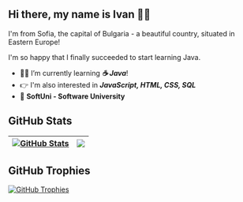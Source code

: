 ## Hi there, my name is Ivan 👋:metal:
I'm from Sofia, the capital of Bulgaria - a beautiful country, situated in Eastern Europe!

I'm so happy that I finally succeeded to start learning Java.

- :man_student: I’m currently learning **_:coffee: Java_**!
- :point_right: I'm also interested in **_JavaScript, HTML, CSS, SQL_**
- :school: **SoftUni - Software University**

## **GitHub Stats**

| <a href="#"><img align="center" src="https://github-readme-stats.vercel.app/api?username=ilambrev&show_icons=true&include_all_commits=true&hide_border=true" alt="GitHub Stats" /></a> | <a href="#"><img align="center" src="https://github-readme-stats.vercel.app/api/top-langs/?username=ilambrev&layout=compact&hide_border=true" /></a> |
| ------------- | ------------- |

## GitHub Trophies

<a href="#"><img align="center" src="https://github-profile-trophy.vercel.app/?username=ilambrev&column=7" alt="GitHub Trophies" /></a>

<!--
**ilambrev/ilambrev** is a ✨ _special_ ✨ repository because its `README.md` (this file) appears on your GitHub profile.

Here are some ideas to get you started:

- 🔭 I’m currently working on ...
- 🌱 I’m currently learning ...
- 👯 I’m looking to collaborate on ...
- 🤔 I’m looking for help with ...
- 💬 Ask me about ...
- 📫 How to reach me: ...
- 😄 Pronouns: ...
- ⚡ Fun fact: ...
-->
